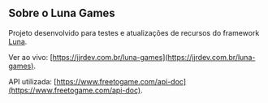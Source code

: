 ## Sobre o Luna Games

Projeto desenvolvido para testes e atualizações de recursos do framework [Luna](https://github.com/jjr-dev/luna).

Ver ao vivo: [https://jjrdev.com.br/luna-games](https://jjrdev.com.br/luna-games).

API utilizada: [https://www.freetogame.com/api-doc](https://www.freetogame.com/api-doc).
